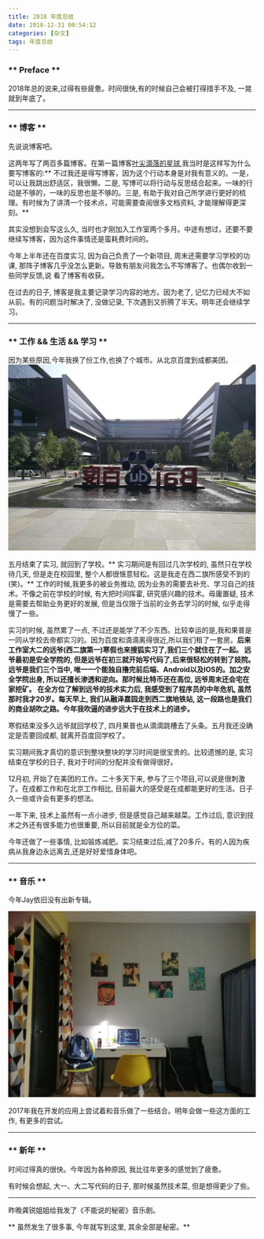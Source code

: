```yaml
---
title: 2018 年度总结
date: 2018-12-31 00:54:12
categories: [杂文]
tags: 年度总结
---
```

### ** Preface **

2018年总的说来,过得有些疲惫。时间很快,有的时候自己会被打得措手不及, 一晃就到年底了。

***********************

### ** 博客 **

先说说博客吧。

这两年写了两百多篇博客。在第一篇博客[叶尖滴落的星球](http://localhost:4000/2016/12/01/first/),我当时是这样写为什么要写博客的:** <span class="under0">不过我还是得写博客，因为这个行动本身是对我有意义的。一是，可以让我跳出舒适区，我很懒。二是, 写博可以将行动与反思结合起来。一味的行动是不够的，一味的反思也是不够的。三是, 有助于我对自己所学进行更好的梳理。有时候为了讲清一个技术点，可能需要查阅很多文档资料, 才能理解得更深刻。**

其实没想到会写这么久, 当时也才刚加入工作室两个多月。中途有想过，还要不要继续写博客，因为这件事情还是蛮耗费时间的。

今年上半年还在百度实习, 因为自己负责了一个新项目, 周末还需要学习学校的功课, 那阵子博客几乎没怎么更新。导致有朋友问我怎么不写博客了。也偶尔收到一些同学反馈,说 看了博客有收获。

在过去的日子, 博客是我主要记录学习内容的地方。因为老了, 记忆力已经大不如从前。有的问题当时解决了, 没做记录, 下次遇到又折腾了半天。明年还会继续学习。

***********************
### ** 工作 && 生活 && 学习 **

因为某些原因,今年我换了份工作,也换了个城市。从北京百度到成都美团。
![1.jpeg](/img/杂文/2018-summary/1.jpeg)

五月结束了实习, 就回到了学校。** 实习期间是有回过几次学校的, 虽然只在学校待几天, 但是走在校园里, 整个人都很惬意轻松。<span class="under0">这是我走在西二旗所感受不到的(笑)。</span>**  工作的时候,我更多的被业务推动, 因为业务的需要去补充、学习自己的技术。不像之前在学校的时候, 有大把时间挥霍, 研究感兴趣的技术。毋庸置疑, 技术是需要去帮助业务更好的发展, 但是当仅限于当前的业务去学习的时候, 似乎走得慢了一些。

实习的时候, 虽然累了一点, 不过还是能学了不少东西。比较幸运的是,我和果普是一同从学校去帝都实习的。因为百度和滴滴离得很近,所以我们租了一套房。**<span class="under0">后来工作室大二的远爷(西二旗第一)寒假也来搜狐实习了,我们三个就住在了一起。 远爷最初是安全学院的, 但是远爷在初三就开始写代码了,后来很轻松的转到了妓院。远爷是我们三个当中, 唯一一个能独自撸完前后端、Android以及IOS的。加之安全学院出身, 所以还擅长渗透和逆向。那时候比特币还在高位, 远爷周末还会宅在家挖矿。 </span> 在全方位了解到远爷的技术实力后, 我感受到了程序员的中年危机, 虽然那时我才20岁。每天早上, 我们从融泽嘉园走到西二旗地铁站, 这一段路也是我们的商业胡吹之路。今年我吹逼的进步远大于在技术上的进步。**

寒假结束没多久远爷就回学校了, 四月果普也从滴滴跳槽去了头条。五月我还没确定是否要回成都, 就离开百度回学校了。

实习期间我才真切的意识到整块整块的学习时间是很宝贵的。比较遗憾的是, 实习结束在学校的日子, 我对于时间的分配并没有做得很好。

12月初, 开始了在美团的工作。二十多天下来, 参与了三个项目,可以说是很刺激了。在成都工作和在北京工作相比, 目前最大的感受是在成都能更好的生活。日子久一些或许会有更多的想法。

一年下来, 技术上虽然有一点小进步, 但是感觉自己越来越菜。工作过后, 意识到技术之外还有很多能力也很重要, 所以目前就是全方位的菜。

今年还做了一些事情, 比如锻炼减肥。实习结束过后,减了20多斤。有的人因为疾病从我身边永远离去,还是好好爱惜身体吧。

***********************
### ** 音乐 **

今年Jay依旧没有出新专辑。

![1.jpg](/img/杂文/2018-summary/1.jpg)

2017年我在开发的应用上尝试着和音乐做了一些结合。明年会做一些这方面的工作, 有更多的尝试。

***********************
### ** 新年 **

时间过得真的很快。今年因为各种原因, 我比往年更多的感觉到了疲惫。

有时候会想起, 大一、大二写代码的日子, 那时候虽然技术菜, 但是想得更少了些。

*********************

昨晚龚锐姐姐给我发了《不能说的秘密》音乐剧。

<span class="under0">** 虽然发生了很多事, 今年就写到这里, 其余全部是秘密。**</span>